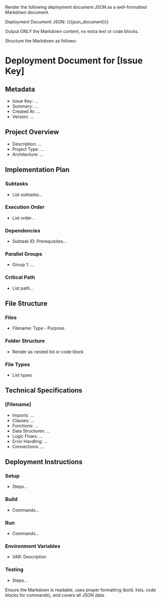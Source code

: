 Render the following deployment document JSON as a well-formatted Markdown document.

Deployment Document JSON: {{{json_document}}}

Output ONLY the Markdown content, no extra text or code blocks.

Structure the Markdown as follows:

# Deployment Document for [Issue Key]

## Metadata
- Issue Key: ...
- Summary: ...
- Created At: ...
- Version: ...

## Project Overview
- Description: ...
- Project Type: ...
- Architecture: ...

## Implementation Plan
### Subtasks
- List subtasks...

### Execution Order
- List order...

### Dependencies
- Subtask ID: Prerequisites...

### Parallel Groups
- Group 1: ...

### Critical Path
- List path...

## File Structure
### Files
- Filename: Type - Purpose

### Folder Structure
- Render as nested list or code block

### File Types
- List types

## Technical Specifications
### [Filename]
- Imports: ...
- Classes: ...
- Functions: ...
- Data Structures: ...
- Logic Flows: ...
- Error Handling: ...
- Connections: ...

## Deployment Instructions
### Setup
- Steps...

### Build
- Commands...

### Run
- Commands...

### Environment Variables
- VAR: Description

### Testing
- Steps...

Ensure the Markdown is readable, uses proper formatting (bold, lists, code blocks for commands), and covers all JSON data.